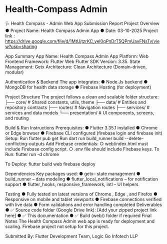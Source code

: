 # Health-Compass Admin

🩺 Health Compass - Admin Web App
Submission Report
Project Overview
● Project Name: Health Compass Admin App
● Date: 03-10-2025
Project link :
https://drive.google.com/file/d/1MtUjtzrKC_yel0qPnDrT5QPmUavFNsTv/view?usp=sharing

App Summary
App Name: Health Compass Admin App
Platform: Web
Frontend Framework: Flutter Web
Flutter SDK Version: 3.35.
State Management: Getx
Architecture: Clean Architecture (Domain-driven, modular)

Authentication & Backend
The app integrates:
● Node.Js backend
● MongoDB for health data storage
● Firebase Hosting (for deployment)

Project Structure
The project follows a clean and scalable folder structure:
├── core/ # Shared constants, utils, theme
├── data/ # Entities and repository contracts
├── routes/ # Navigation routes
├── services/ # services and data models
└── presentation/ # UI components, screens, and routing

Build & Run Instructions
Prerequisites:
● Flutter 3.35.1 installed
● Chrome or Edge browser
● Firebase CLI configured (firebase login and firebase init)
Setup:
Run flutter pub get
Run dart run build_runner build --delete-conflicting-outputs
Add Firebase credentials:
○ web/index.html must include Firebase config script.
○ .env file should include Firebase keys.
To Run:
flutter run -d chrome

To Deploy:
flutter build web
firebase deploy

Dependencies
Key packages used:
● getx– state management
● build_runner – data modeling
● flutter_local_notifications – for notification support
● flutter_hooks, responsive_framework, intl – UI helpers

Testing
● Fully tested on latest versions of Chrome , Edge , and Firefox
● Responsive on mobile and tablet viewports
● Firebase connections verified with live data
● Form validations and error handling completed
Deliverables
● ✅ Source code folder (Google Drive link):
[Add your zipped project link here]
● ✅ This documentation
● ✅ Build (web/) folder if required
Final Notes
The Health Compass Admin web app is ready for deployment and scaling.
Firebase project not setup for this project.

Submitted By:
Flutter Development Team, Logic Go Infotech LLP